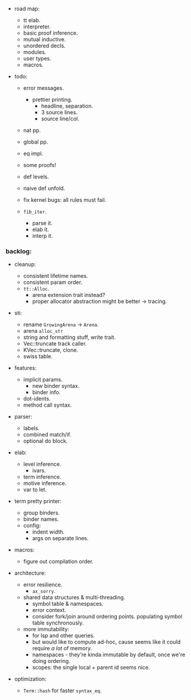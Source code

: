 
- road map:
    - tt elab.
    - interpreter.
    - basic proof inference.
    - mutual inductive.
    - unordered decls.
    - modules.
    - user types.
    - macros.


- todo:
    - error messages.
        - prettier printing.
            - headline, separation.
            - 3 source lines.
            - source line/col.
    - nat pp.
    - global pp.
    - eq impl.
    - some proofs!
    - def levels.
    - naive def unfold.
    - fix kernel bugs: all rules must fail.

    - `fib_iter`.
        - parse it.
        - elab it.
        - interp it.



### backlog:

- cleanup:
    - consistent lifetime names.
    - consistent param order.
    - `tt::Alloc`.
        - arena extension trait instead?
        - proper allocator abstraction might be better -> tracing.

- sti:
    - rename `GrowingArena` -> `Arena`.
    - arena `alloc_str`
    - string and formatting stuff, write trait.
    - Vec::truncate track caller.
    - KVec::truncate, clone.
    - swiss table.

- features:
    - implicit params.
        - new binder syntax.
        - binder info.
    - dot-idents.
    - method call syntax.

- parser:
    - labels.
    - combined match/if.
    - optional do block.

- elab:
    - level inference.
        - ivars.
    - term inference.
    - motive inference.
    - var to let.

- term pretty printer:
    - group binders.
    - binder names.
    - config:
        - indent width.
        - args on separate lines.

- macros:
    - figure out compilation order.

- architecture:
    - error resilience.
        - `ax_sorry`.
    - shared data structures & multi-threading.
        - symbol table & namespaces.
        - error context.
        - consider fork/join around ordering points.
          populating symbol table synchronously.
    - more immutability:
        - for lsp and other queries.
        - but would like to compute ad-hoc, cause seems
          like it could require *a lot* of memory.
        - namespaces - they're kinda immutable by default,
          once we're doing ordering.
        - scopes: the single local + parent id seems nice.

- optimization:
    - `Term::hash` for faster `syntax_eq`.

